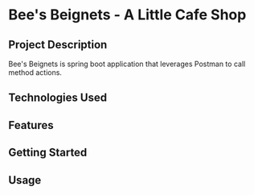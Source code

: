 # Bee's Beignets - A Little Cafe Shop
## Project Description
Bee's Beignets is spring boot application that leverages Postman to call method actions. 
## Technologies Used
## Features
## Getting Started
## Usage
